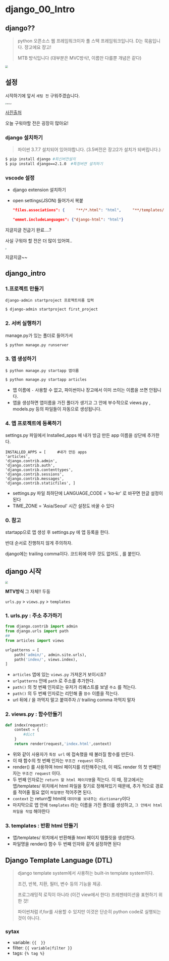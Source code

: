 # django_00_Intro

## django??

>python 오픈소스 웹 프레임워크이자 풀 스택 프레임워크입니다. D는 묵음입니다. 쟝고에요 쟝고!
>
>MTB 방식입니다 (대부분은 MVC방식!, 이름만 다를뿐 개념은 같다)

<img src="../images/til/django_00_Intro_mtv.PNG" style="zoom:50%;" />



## 설정

시작하기에 앞서 `세팅 전` 구워주겠습니다.

<img src="../images/setting.jpg" alt="세팅전굽기" style="zoom:25%;" />

[사진출처](https://www.10000recipe.com/recipe/6905834)

오늘 구워야할 전은 굉장히 많아요!

### django 설치하기

> 파이썬 3.7.7 설치되어 있어야합니다. (3.5버전은 장고2가 설치가 되버립니다.)

```bash
$ pip install django #최신버전설치
$ pip install django==2.1.0  #특정버젼 설치하기
```



### vscode 설정

- django extension 설치하기

- open settings(JSON) 들어가서 복붙

  ```json
  "files.associations": {     "**/*.html": "html",     "**/templates/**/*.html": "django-html",     "**/templates/**/*": "django-txt",     "**/requirements{/**,*}.{txt,in}": "pip-requirements" }, 
   
  "emmet.includeLanguages": {"django-html": "html"}
  ```



지글지글 전굽기 완료....?

사실 구워야 할 전은 더 많이 있어여..

<img src="django_00_Intro.assets/037F3B4E511847D931" style="zoom:25%;" />

지글지글~~



## django_intro

### 1.프로젝트 만들기

```
django-admin startproject 프로젝트이름 입력
```

```bash
$ django-admin startproject first_project
```

### 2. 서버 실행하기

manage.py가 있는 폴더로 들어가서

```bash
$ python manage.py runserver
```

### 3. 앱 생성하기

```
$ python manage.py startapp 앱이름
```

```bash
$ python manage.py startapp articles
```

-  앱 이름에 `-` 사용할 수 없고, 파이썬이나 장고에서 이미 쓰이는 이름을 쓰면 안됩니다.
- 앱을 생성하면 앱이름을 가진 폴더가 생기고 그 안에 부수적으로 views.py , models.py 등의 파일들이 자동으로 생성됩니다.

### 4. 앱 프로젝트에 등록하기

settings.py 파일에서 Installed_apps 에 내가 방금 만든 app 이름을 상단에 추가한다.

```django
INSTALLED_APPS = [     #내가 만든 apps     
'articles',          
'django.contrib.admin',     
'django.contrib.auth',     
'django.contrib.contenttypes',     
'django.contrib.sessions',     
'django.contrib.messages',     
'django.contrib.staticfiles', ]

```

- settings.py 파일 최하단에 LANGUAGE_CODE = 'ko-kr' 로 바꾸면 한글 설정이 된다
- TIME_ZONE = 'Asia/Seoul' 시간 설정도 바꿀 수 있다

### 0. 참고

startapp으로 앱 생성 후 settings.py 에 앱 등록을 한다. 

반대 순서로 진행하지 않게 주의하자. 

django에는 trailing comma이다. 코드뒤에 아무 것도 없어도 , 를 붙인다. 



## django 시작



<img src="../images/django_mtv.PNG" style="zoom:50%;" />

**MTV방식** 그 자체!! 두둥

`urls.py` > `views.py` > `templates`

### 1. urls.py : 주소 추가하기

```python
from django.contrib import admin 
from django.urls import path
##
from articles import views 
 
urlpatterns = [     
    path('admin/', admin.site.urls),     
    path('index/', views.index),
]

```

- `articles` 앱에 있는 `views.py` 가져온거 보이시죠?
- `urlpatterns` 안에 `path` 로 주소를 추가한다. 
- `path()` 의 첫 번째 인자로는 유저가 리퀘스트를 보낼 `주소` 를 적는다.
-  `path()` 의 두 번째 인자로는 리턴해 줄 `함수` 이름을 적는다. 
- url 뒤에 / 을 까먹지 말고 붙여주자  //   trailing comma 까먹지 말자

### 2. views.py : 함수만들기

```python
def index(request):  
    context = {
        #dict
    }
    return render(request,'index.html',context)
```

- 위와 같이 사용자가 `특정 url` 에 접속했을 때 불러질 함수를 만든다. 
- 이 때 함수의 첫 번째 인자는 `무조건 request` 이다. 
- render() 를 사용하여 html 페이지를 리턴해주는데, 이 때도 render 의 첫 번째인자는 `무조건 request` 이다. 
- 두 번째 인자로는 `return 할 html 페이지명`을 적는다. 이 때, 장고에서는  앱/templates/ 위치에서 html 파일을 찾기로 정해져있기 때문에, 추가 적으로 경로를 적어줄 필요 없이 `파일명만` 적어주면 된다. 
- `context` 는 return할 html에 `데이터를 보내주는 dictionary`이다
- 마지막으로 앱 안에 `templates` 라는 이름을 가진 폴더를 생성하고, `그 안에서 html 파일을 작업` 해야한다



### 3. templates : 반환 html 만들기

- 앱/templates/ 위치에서 반환해줄 html 페이지 템플릿을 생성한다. 
- 파일명을 render() 함수 두 번째 인자와 같게 설정하면 된다



## Django Template Language (DTL)

>django template system에서 사용하는 built-in template system이다.
>
>조건, 반복, 치환, 필터, 변수 등의 기능을 제공.
>
>프로그래밍적 로직이 아니라 (이건 view에서 한다) 프레젠테이션을 표현하기 위한 것!
>
>파이썬처럼 if,for를 사용할 수 있지만 이것은 단순히 python code로 실행되는 것이 아니다.

### sytax

- variable: `{{  }}`
- filter:  `{{ variable|filter }}`
- tags:  `{% tag %}`